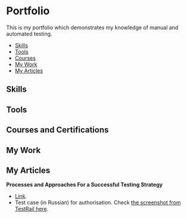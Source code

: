 # Portfolio
This is my portfolio which demonstrates my knowledge of manual and automated testing.
- [Skills](#Skills)
- [Tools](#Tools)
- [Courses](#Courses-and-Certifications)
- [My Work](#My-Work)
- [My Articles](#my-articles)

## Skills
## Tools
## Courses and Certifications
## My Work
## My Articles
__Processes and Approaches For a Successful Testing Strategy__
  * [Link](https://drive.google.com/file/d/1RVbv5DX9hvnqKNIU68LbhtwyerLobNMh/view?usp=share_link).
  * Test case (in Russian) for authorisation. Check [the screenshot from TestRail here](https://drive.google.com/file/d/1X9q5h3NKLI7NZpoU-gaHwSrYq_KQtDsl/view?usp=sharing).


